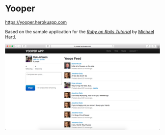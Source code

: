 # Yooper
https://yooper.herokuapp.com

Based on the sample application for
the [*Ruby on Rails Tutorial*](http://railstutorial.org/)
by [Michael Hartl](http://michaelhartl.com/).

![Image of Yooper](https://raw.githubusercontent.com/kylejohnsonkj/sample_app/master/app/assets/images/yooper.png)